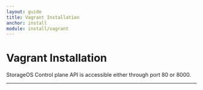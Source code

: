 ```yaml
---
layout: guide
title: Vagrant Installation
anchor: install
module: install/vagrant
---
```


# Vagrant Installation

StorageOS Control plane API is accessible either through port 80 or 8000.

---
